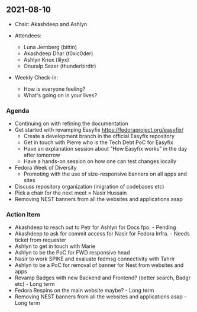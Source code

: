 ## 2021-08-10

* Chair: Akashdeep and Ashlyn

* Attendees: 
  * Luna Jernberg (bittin)
  * Akashdeep Dhar (t0xic0der)
  * Ashlyn Knox (lilyx)
  * Onuralp Sezer (thunderbirdtr)

* Weekly Check-in: 
    * How is everyone feeling?
    * What's going on in your lives?
    
### Agenda
* Continuing on with refining the documentation
* Get started with revamping Easyfix https://fedoraproject.org/easyfix/
    * Create a development branch in the official Easyfix repository
    * Get in touch with Pierre who is the Tech Debt PoC for Easyfix
    * Have an explanation session about "How Easyfix works" in the day after tomorrow
    * Have a hands-on session on how one can test changes locally
* Fedora Week of Diversity
    * Promoting with the use of size-responsive banners on all apps and sites
* Discuss repository organization (migration of codebases etc)
* Pick a chair for the next meet = Nasir Hussain
* Removing NEST banners from all the websites and applications asap

### Action Item
* Akashdeep to reach out to Petr for Ashlyn for Docs fpo. - Pending
* Akashdeep to ask for commit access for Nasir for Fedora Infra. - Needs ticket from requester
* Ashlyn to get in touch with Marie
* Ashlyn to be the PoC for FWD responsive head
* Nasir to work SPIKE and evaluate fedmsg connectivity with Tahrir 
* Ashlyn to be a PoC for removal of banner for Nest from websites and apps
* Revamp Badges with new Backend and Frontend? (better search, Badgr etc) - Long term
* Fedora Respins on the main website maybe? - Long term
* Removing NEST banners from all the websites and applications asap - Long term

